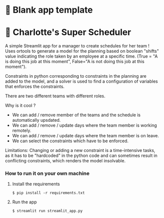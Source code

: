 # 🎈 Blank app template
# 🎈 Charlotte's Super Scheduler

A simple Streamlit app for a manager to create schedules for her team !
Uses ortools to generate a model for the planning based on boolean "shifts" value indicating the role taken by an employee at a specific time. (True = "A is doing this job at this moment", False="A is not doing this job at this moment").


Constraints in python corresponding to constraints in the planning are added to the model, and a solver is used to find a configuration of variables that enforces the constraints.


There are two different teams with different roles.

Why is it cool ? 
- We can add / remove member of the teams and the schedule is automatically upsdated.
- We can add / remove / update days where the team member is working remotely.
- We can add / remove / update days where the team member is on leave.
- We can select the constraints which have to be enforced.

Limitations:
Changing or adding a new constraint is a time-intensive tasks, as it has to be "hardcoded" in the python code and can sometimes result in conflicting constraints, which renders the model insolvable.

### How to run it on your own machine

1. Install the requirements

   ```
   $ pip install -r requirements.txt
   ```

2. Run the app

   ```
   $ streamlit run streamlit_app.py
   ```
